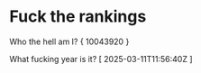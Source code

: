 # Fuck the rankings

Who the hell am I?
{ 10043920 }

What fucking year is it?
[ 2025-03-11T11:56:40Z ]
